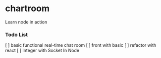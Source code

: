 # chartroom
Learn node in action

### Todo List

[ ] basic functional real-time chat room
    [ ] front with basic
    [ ] refactor with react
[ ] Integer with Socket In Node
